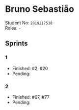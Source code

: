 # Bruno Sebastião

Student No: `2019217538`  
Roles: `-`

## Sprints

### 1

* Finished: #2, #20
* Pending:

### 2

* Finished: #67, #77
* Pending:
